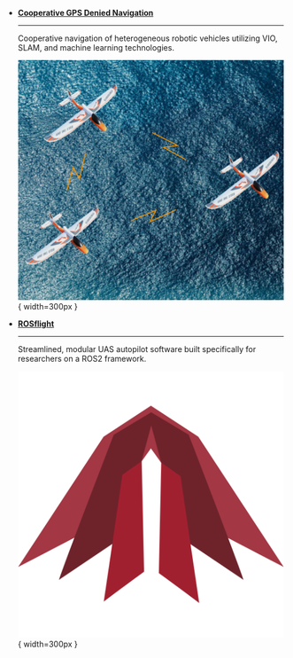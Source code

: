 <!--
EDITING GUIDELINES

This page is organized with Material for MkDocs' grid feature.

To add an entry to this page, we need to do two things:
1. Add a project photo and entry to the current_projects.md page.
2. Copy the template project page and fill it with your project information.

To do the first:
Copy the template below and add it inside the <div> HTML blocks. Add an overview picture to docs/research/projects/assets/{your project name}. This photo should be cropped square and about 600x600 in size, to keep webpage page load times quick. GIMP can do this with it's crop tool and `Image > Scale Image`.

To do the second:
Copy the template.md file in the docs/directory/projects folder, renaming your copy to {project_name}.md. Fill the template with whatever information you'd like to include to show off your project. You can add additional photos to your assets folder and include them there.

Once you've done this follow the instructions in the README.md to build and host the webpage locally (it's much easier than it sounds) and make sure everything looks good with your additions. Also, check out the documentation for Material for MkDocs to learn about what you can do with your page: https://squidfunk.github.io/mkdocs-material/

All projects, past and current, are found in this directory so their URLs don't change when they get moved from current to past.

TEMPLATE
```
-   [**Project Name**](projects/project_name.md)

    ---

    Single sentence summary of project.

    ![Overview image of project](projects/assets/project/picture.png){ width=250px }
```
-->

<div class="grid cards" markdown>

-   [**Cooperative GPS Denied Navigation**](projects/cooperative_gps_denied_nav.md)

    ---

    Cooperative navigation of heterogeneous robotic vehicles utilizing VIO, SLAM, and machine learning technologies.

    ![](projects/assets/cooperative_gps_denied_nav/uavs_over_ocean.png){ width=300px }

-   [**ROSflight**](https://rosflight.org/)

    ---

    Streamlined, modular UAS autopilot software built specifically for researchers on a ROS2 framework.

    ![](projects/assets/rosflight/logo.png){ width=300px }

</div>
